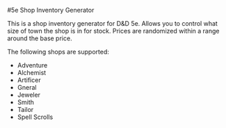 #5e Shop Inventory Generator

This is a shop inventory generator for D&D 5e. Allows you to control what size of town the shop is in for stock. Prices are randomized within a range around the base price.

The following shops are supported:
* Adventure
* Alchemist
* Artificer
* Gneral
* Jeweler
* Smith
* Tailor
* Spell Scrolls